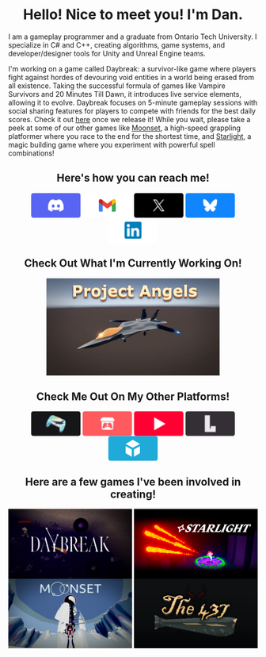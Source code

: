 <h1 align="center"> Hello! Nice to meet you! I'm Dan. </h1>

I am a gameplay programmer and a graduate from Ontario Tech University. I specialize in C# and C++, creating algorithms, game systems, and developer/designer tools for Unity and Unreal Engine teams. 

I'm working on a game called Daybreak: a survivor-like game where players fight against hordes of devouring void entities in a world being erased from all existence. Taking the successful formula of games like Vampire Survivors and 20 Minutes Till Dawn, it introduces live service elements, allowing it to evolve. Daybreak focuses on 5-minute gameplay sessions with social sharing features for players to compete with friends for the best daily scores. Check it out [here](https://danielfiuk.ca/Projects-I've-Worked-On/Professional-Work/Stellar-Octopians/Daybreak) once we release it! While you wait, please take a peek at some of our other games like [Moonset](https://www.gamecon.ca/2023/second/stellar-octopians), a high-speed grappling platformer where you race to the end for the shortest time, and [Starlight](https://www.gamecon.ca/2024/third/stellar-octopians), a magic building game where you experiment with powerful spell combinations!
 
<h2 align="center"> Here's how you can reach me! </h2>
<p  class=".external-link" align="center">
	<a href="https://discordapp.com/users/634863506319212550" target="_blank"><img width="100" align="center" src="Assets/Buttons/Button_Discord.png"></a>
	<a href="mailto:daniel.fiuk21@gmail.com" target="_blank"><img width="100" align="center" src="Assets/Buttons/Button_Gmail.png"></a>
	<a href="https://x.com/Daniel_Fiuk" target="_blank"><img width="100" align="center" src="Assets/Buttons/Button_X.png"></a>
	<a href="https://bsky.app/profile/daniel-fiuk.bsky.social" target="_blank"><img width="100" align="center" src="Assets/Buttons/Button_Bluesky.png"></a>
	<a href="https://www.linkedin.com/in/daniel-fiuk-883580208/" target="_blank"><img width="100" align="center" src="Assets/Buttons/Button_LinkedIn.png"></a>
</p>

<h2 align="center"> Check Out What I'm Currently Working On! </h2>
<p  class=".external-link" align="center">
	<a href="https://danielfiuk.ca/Projects-I've-Worked-On/Personal-Projects/Project-Angels" target="_blank"><img align="center" src="Assets/Game Heros/ProjectAngelsHero.png" style="width:350px;"></a>
</p>

<h2 align="center"> Check Me Out On My Other Platforms! </h2>

<p align="center">
	<a href="http://danielfiuk.ca/" target="_blank"><img width="100" align="center" src="Assets/Buttons/Button_Portfolio.png"></a>
	<a href="https://daniel-fiuk.itch.io/" target="_blank"><img width="100" align="center" src="Assets/Buttons/Button_Itch.png"></a>
	<a href="https://www.youtube.com/@Daniel_Fiuk" target="_blank"><img width="100" align="center" src="Assets/Buttons/Button_YouTube.png"></a>
	<a href="https://lospec.com/daniel-fiuk" target="_blank"><img width="100" align="center" src="Assets/Buttons/Button_Lospec.png"></a>
	<a href="https://sketchfab.com/Daniel.Fiuk" target="_blank"><img width="100" align="center" src="Assets/Buttons/Button_Sketchfab.png"></a>
</p>

<h2 align="center"> Here are a few games I've been involved in creating! </h2>

<p align="center">
	<a href="https://danielfiuk.ca/Projects-I've-Worked-On/Professional-Work/Stellar-Octopians/Daybreak"><img align="center" src="Assets/Game Heros/DaybreakHero.png" style="width:250px;"><a/>
  	<a href="https://danielfiuk.ca/Projects-I've-Worked-On/Professional-Work/Stellar-Octopians/Starlight"><img align="center" src="Assets/Game Heros/StarlightHero.png" style="width:250px;"><a/>
  	<a href="https://danielfiuk.ca/Projects-I've-Worked-On/Professional-Work/Stellar-Octopians/Moonset"><img align="center" src="Assets/Game Heros/MoonsetHero.png" style="width:250px;"><a/>
  	<a href="https://danielfiuk.ca/Projects-I've-Worked-On/Professional-Work/Stellar-Octopians/The-437"><img align="center" src="Assets/Game Heros/The437Hero.png" style="width:250px;"><a/>
</p>

<!--
**Daniel-Fiuk/Daniel-Fiuk** is a ✨ _special_ ✨ repository because its `README.md` (this file) appears on your GitHub profile.

Here are some ideas to get you started:

- 🔭 I’m currently working on ...
- 🌱 I’m currently learning ...
- 👯 I’m looking to collaborate on ...
- 🤔 I’m looking for help with ...
- 💬 Ask me about ...
- 📫 How to reach me: ...
- 😄 Pronouns: ...
- ⚡ Fun fact: ...
-->
